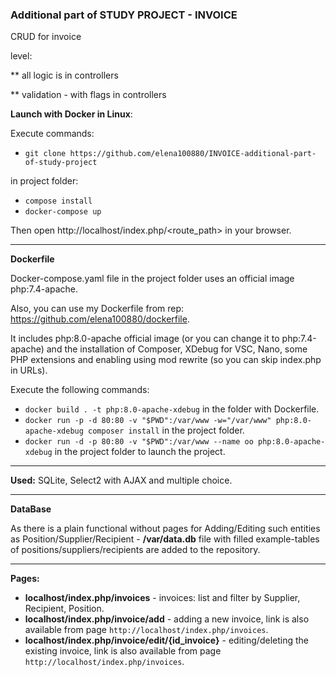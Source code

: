 ### Additional part of STUDY PROJECT - INVOICE
CRUD for invoice

level:

\** all logic is in controllers

\** validation - with flags in controllers



**Launch with Docker in Linux**:

Execute commands:
+ `git clone https://github.com/elena100880/INVOICE-additional-part-of-study-project`

in project folder:
+ `compose install`
+ `docker-compose up`

Then open http://localhost/index.php/<route_path> in your browser.


***
**Dockerfile**

Docker-compose.yaml file in the project folder uses an official image php:7.4-apache.

Also, you can use my Dockerfile from rep: https://github.com/elena100880/dockerfile.

It includes php:8.0-apache official image (or you can change it to php:7.4-apache) and the installation of Composer, XDebug for VSC, Nano, some PHP extensions and enabling using mod rewrite (so you can skip index.php in URLs).

Execute the following commands:

+ `docker build . -t php:8.0-apache-xdebug` in the folder with Dockerfile.
+ `docker run -p -d 80:80 -v "$PWD":/var/www -w="/var/www" php:8.0-apache-xdebug composer install` in the project folder.
+ `docker run -d -p 80:80 -v "$PWD":/var/www --name oo php:8.0-apache-xdebug` in the project folder to launch the project.

   
***
**Used:** SQLite, Select2 with AJAX and multiple choice.

***
**DataBase**

As there is a plain functional without pages for  Adding/Editing such entities as Position/Supplier/Recipient - **/var/data.db** file with filled example-tables of positions/suppliers/recipients are added to the repository.

***
**Pages:**

   + **localhost/index.php/invoices** - invoices: list and filter by Supplier, Recipient, Position.
   + **localhost/index.php/invoice/add**  - adding a new invoice, link is also available from page `http://localhost/index.php/invoices`. 
   + **localhost/index.php/invoice/edit/{id_invoice}**  - editing/deleting the existing invoice, link is also available from page `http://localhost/index.php/invoices`.

  


